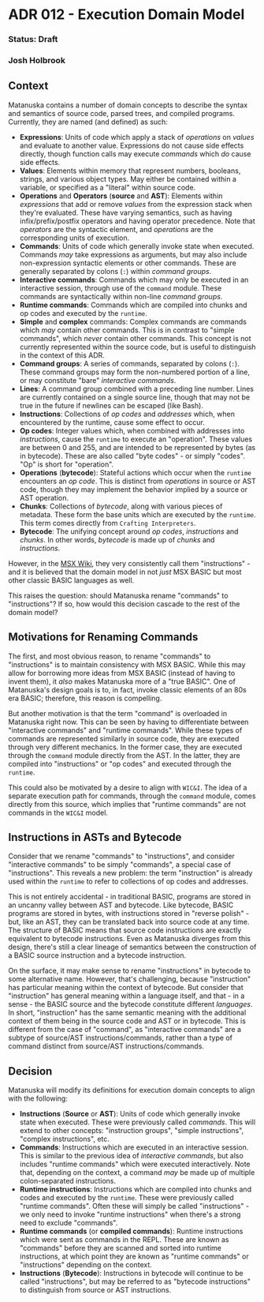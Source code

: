 # ADR 012 - Execution Domain Model

### Status: Draft

### Josh Holbrook

## Context

Matanuska contains a number of domain concepts to describe the syntax and
semantics of source code, parsed trees, and compiled programs. Currently, they
are named (and defined) as such:

- **Expressions**: Units of code which apply a stack of _operations_ on
  _values_ and evaluate to another value. Expressions do not cause side effects
  directly, though function calls may execute _commands_ which _do_ cause
  side effects.
- **Values**: Elements within memory that represent numbers, booleans, strings,
  and various object types. May either be contained within a variable, or
  specified as a "literal" within source code.
- **Operations** and **Operators** (**source** and **AST**): Elements within
  _expressions_ that add or remove _values_ from the expression stack when
  they're evaluated. These have varying semantics, such as having
  infix/prefix/postfix operators and having operator precedence. Note that
  _operators_ are the syntactic element, and _operations_ are the corresponding
  units of execution.
- **Commands**: Units of code which generally invoke state when executed.
  Commands _may_ take expressions as arguments, but may also include
  non-expression syntactic elements or other commands. These
  are generally separated by colons (`:`) within _command groups_.
- **Interactive commands**: Commands which may only be executed in an
  interactive session, through use of the `command` module. These commands
  are syntactically within non-line _command groups_.
- **Runtime commands**: Commands which are compiled into chunks and op codes
  and executed by the `runtime`.
- **Simple** and **complex** commands: Complex commands are commands
  which _may_ contain other commands. This is in contrast to "simple commands",
  which _never_ contain other commands. This concept is not currently
  represented within the source code, but is useful to distinguish in the
  context of this ADR.
- **Command groups**: A series of commands, separated by colons (`:`). These
  command groups may form the non-numbered portion of a line, or may constitute
  "bare" _interactive commands_.
- **Lines**: A command group combined with a preceding line number. Lines are
  currently contained on a single source line, though that may not be true in
  the future if newlines can be escaped (like Bash).
- **Instructions**: Collections of _op codes_ and _addresses_ which, when
  encountered by the runtime, cause some effect to occur.
- **Op codes**: Integer values which, when combined with addresses into
  _instructions_, cause the `runtime` to execute an "operation". These values
  are between 0 and 255, and are intended to be represented by bytes (as in
  bytecode). These are also called "byte codes" - or simply "codes". "Op" is short for "operation".
- **Operations** (**bytecode**): Stateful actions which occur when the
  `runtime` encounters an _op code_. This is distinct from _operations_ in
  source or AST code, though they may implement the behavior implied by a
  source or AST operation.
- **Chunks**: Collections of _bytecode_, along with various pieces of
  metadata. These form the base units which are executed by the `runtime`.
  This term comes directly from `Crafting Interpreters`.
- **Bytecode**: The unifying concept around _op codes_, _instructions_ and
  _chunks_. In other words, _bytecode_ is made up of _chunks_ and
  _instructions_.

However, in the [MSX Wiki](https://www.msx.org/wiki/Category:MSX-BASIC_Instructions),
they very consistently call them "instructions" - and it is believed that the
domain model in not _just_ MSX BASIC but most other classic BASIC languages
as well.

This raises the question: should Matanuska rename "commands" to "instructions"?
If so, how would this decision cascade to the rest of the domain model?

## Motivations for Renaming Commands

The first, and most obvious reason, to rename "commands" to "instructions" is
to maintain consistency with MSX BASIC. While this may allow for borrowing
more ideas from MSX BASIC (instead of having to invent them), it _also_ makes
Matanuska more of a "true BASIC". One of Matanuska's design goals is to, in
fact, invoke classic elements of an 80s era BASIC; therefore, this reason is
compelling.

But another motivation is that the term "command" is overloaded in Matanuska
right now. This can be seen by having to differentiate between "interactive
commands" and "runtime commands". While these types of commands are represented
similarly in source code, they are executed through very different mechanics.
In the former case, they are executed through the `command` module directly
from the AST. In the latter, they are compiled into "instructions" or "op
codes" and executed through the `runtime`.

This could also be motivated by a desire to align with `WIC&I`. The idea of a
separate execution path for commands, through the `command` module, comes
directly from this source, which implies that "runtime commands" are not
commands in the `WIC&I` model.

## Instructions in ASTs and Bytecode

Consider that we rename "commands" to "instructions", and consider "interactive
commands" to be simply "commands", a special case of "instructions". This
reveals a new problem: the term "instruction" is already used within the
`runtime` to refer to collections of op codes and addresses.

This is not entirely accidental - in traditional BASIC, programs are stored in
an uncanny valley between AST and bytecode. Like bytecode, BASIC programs are
stored in bytes, with instructions stored in "reverse polish" - but, like an
AST, they can be translated back into source code at any time. The structure of
BASIC means that source code instructions are exactly equivalent to bytecode
instructions. Even as Matanuska diverges from this design, there's still a
clear lineage of semantics between the construction of a BASIC source
instruction and a bytecode instruction.

On the surface, it may make sense to rename "instructions" in bytecode to
some alternative name. However, that's challenging, because "instruction" has
particular meaning within the context of bytecode. But consider that
"instruction" has general meaning within a language itself, and that - in a
sense - the BASIC source and the bytecode constitute different _languages_.
In short, "instruction" has the same semantic meaning with the additional
context of them being in the source code and AST or in bytecode. This is
different from the case of "command", as "interactive commands" are a subtype
of source/AST instructions/commands, rather than a type of command distinct from
source/AST instructions/commands.

## Decision

Matanuska will modify its definitions for execution domain concepts to align
with the following:

- **Instructions** (**Source** or **AST**): Units of code which generally
  invoke state when executed. These were previously called _commands_. This
  will extend to other concepts: "instruction groups", "simple instructions",
  "complex instructions", etc.
- **Commands**: Instructions which are executed in an interactive session.
  This is similar to the previous idea of _interactive commands_, but also
  includes "runtime commands" which were executed interactively. Note that,
  depending on the context, a command _may_ be made up of multiple
  colon-separated instructions.
- **Runtime instructions**: Instructions which are compiled into chunks and
  codes and executed by the `runtime`. These were previously called "runtime
  commands". Often these will simply be called "instructions" - we only need
  to invoke "runtime instructions" when there's a strong need to exclude
  "commands".
- **Runtime commands** (or **compiled commands**): Runtime instructions which
  were sent as commands in the REPL. These are known as "commands" before
  they are scanned and sorted into runtime instructions, at which point they
  are known as "runtime commands" or "instructions" depending on the context.
- **Instructions** (**Bytecode**): Instructions in bytecode will continue to
  be called "instructions", but may be referred to as "bytecode instructions"
  to distinguish from source or AST instructions.
